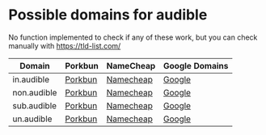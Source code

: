 # Possible domains for audible

No function implemented to check if any of these work, but you can check manually with https://tld-list.com/

| Domain | Porkbun | NameCheap | Google Domains |
|---|---|---|---|
| in.audible | [Porkbun](https://porkbun.com/checkout/search?prb=e814663da1&tlds=&idnLanguage=&search=search&q=in.audible) | [Namecheap](https://www.namecheap.com/domains/registration/results/?domain=in.audible) | [Google](https://domains.google.com/registrar/search?searchTerm=in.audible) |
| non.audible | [Porkbun](https://porkbun.com/checkout/search?prb=e814663da1&tlds=&idnLanguage=&search=search&q=non.audible) | [Namecheap](https://www.namecheap.com/domains/registration/results/?domain=non.audible) | [Google](https://domains.google.com/registrar/search?searchTerm=non.audible) |
| sub.audible | [Porkbun](https://porkbun.com/checkout/search?prb=e814663da1&tlds=&idnLanguage=&search=search&q=sub.audible) | [Namecheap](https://www.namecheap.com/domains/registration/results/?domain=sub.audible) | [Google](https://domains.google.com/registrar/search?searchTerm=sub.audible) |
| un.audible | [Porkbun](https://porkbun.com/checkout/search?prb=e814663da1&tlds=&idnLanguage=&search=search&q=un.audible) | [Namecheap](https://www.namecheap.com/domains/registration/results/?domain=un.audible) | [Google](https://domains.google.com/registrar/search?searchTerm=un.audible) |
